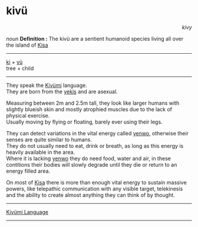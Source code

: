 
# kivü

<div align="right"><i>kivy</i></div>

*noun*
**Definition :** The kivü are a sentient humanoid species living all over the island of [Kisa](Kisa.md)  

---

[ki](ki.md) + [vü](vü.md)  
tree + child  

---

They speak the [Kivümi](../) language.  
They are born from the [yekis](yeki.md) and are asexual.  

Measuring between 2m and 2.5m tall, they look like larger humans with slightly blueish skin and mostly atrophied muscles due to the lack of physical exercise.  
Usually moving by flying or floating, barely ever using their legs.  

They can detect variations in the vital energy called [yenwo](yenwo.md), otherwise their senses are quite similar to humans.  
They do not usually need to eat, drink or breath, as long as this energy is heavily available in the area.  
Where it is lacking [yenwo](yenwo.md) they do need food, water and air, in these contitions their bodies will slowly degrade until they die or return to an energy filled area.

On most of [Kisa](Kisa.md) there is more than enough vital energy to sustain massive powers, like telepathic communication with any visible target, telekinesis and the ability to create almost anything they can think of by thought.

---

[Kivümi Language](../README.md)

---
